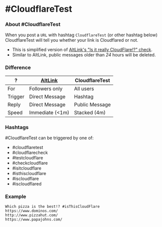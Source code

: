 # #CloudflareTest


### About #CloudflareTest

When you post a `URL` with hashtag `CloudflareTest` (or other hashtag below) CloudflareTest will tell you whether your link is Cloudflared or not.

- This is simplified version of [AltLink's "Is it really CloudFlare!?" check](service.altlink.md#_is-it-really-cloudflare-_-check).
- Similar to AltLink, public messages older than *24* hours will be deleted.



### Difference

| ? | [AltLink](service.altlink.md) | CloudflareTest |
| -- | -- | -- |
| For | Followers only | All users |
| Trigger | Direct Message | Hashtag |
| Reply | Direct Message | Public Message |
| Speed | Immediate (<1m) | Stacked (4m) |


### Hashtags

#CloudflareTest can be triggered by one of:

- #cloudflaretest
- #cloudflarecheck
- #testcloudflare
- #checkcloudflare
- #isitcloudflare
- #isthiscloudflare
- #iscloudflare
- #iscloudflared


### Example

```
Which pizza is the best!? #isThisCloudFlare
https://www.dominos.com/
http://www.pizzahut.com/
https://www.papajohns.com/
```

<a rel="me" href="https://social.kyushojitsu.ca/@cloudflaretest"></a>
